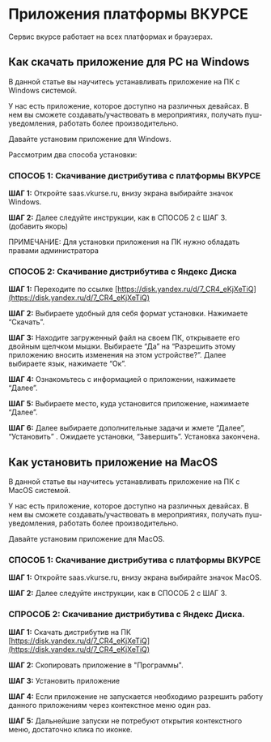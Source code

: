 # Приложения платформы ВКУРСЕ

Сервис вкурсе работает на всех платформах и браузерах.

## Как скачать приложение для PC на Windows

В данной статье вы научитесь устанавливать приложение на ПК с Windows системой.

У нас есть приложение, которое доступно на различных девайсах. В нем вы сможете создавать/участвовать в мероприятиях, получать пуш-уведомления, работать более производительно.

Давайте установим приложение для Windows.

Рассмотрим два способа установки:

### СПОСОБ 1: Скачивание дистрибутива с платформы ВКУРСЕ

**ШАГ 1:** Откройте saas.vkurse.ru, внизу экрана выбирайте значок Windows.

**ШАГ 2:** Далее следуйте инструкции, как в СПОСОБ 2 с ШАГ 3. (добавить якорь)

ПРИМЕЧАНИЕ: Для установки приложения на ПК нужно обладать правами администратора

### СПОСОБ 2: Скачивание дистрибутива с Яндекс Диска

**ШАГ 1:** Переходите по ссылке [https://disk.yandex.ru/d/7_CR4_eKjXeTiQ](https://disk.yandex.ru/d/7_CR4_eKjXeTiQ)

**ШАГ 2:** Выбираете удобный для себя формат установки. Нажимаете “Скачать”.

<!-- todo: \*вставить скрин\* -->

**ШАГ 3:** Находите загруженный файл на своем ПК, открываете его двойным щелчком мышки. Выбираете “Да” на “Разрешить этому приложению вносить изменения на этом устройстве?”. Далее выбираете язык, нажимаете “Ок”.

<!-- todo: \*вставить скрины\* -->

**ШАГ 4:** Ознакомьтесь с информацией о приложении, нажимаете “Далее”.

<!-- todo: \*вставить скрин\* -->

**ШАГ 5:** Выбираете место, куда установится приложение, нажимаете “Далее”.

<!--todo: \*вставить скрин\* -->

**ШАГ 6:** Далее выбираете дополнительные задачи и жмете “Далее”, “Установить” . Ожидаете установки, “Завершить”. Установка закончена.

<!-- todo: \*вставить скрины\* -->

## Как установить приложение на MacOS

В данной статье вы научитесь устанавливать приложение на ПК с MacOS системой.

У нас есть приложение, которое доступно на различных девайсах. В нем вы сможете создавать/участвовать в мероприятиях, получать пуш-уведомления, работать более производительно.

Давайте установим приложение для MacOS.

### СПОСОБ 1: Скачивание дистрибутива с платформы ВКУРСЕ

**ШАГ 1:** Откройте saas.vkurse.ru, внизу экрана выбирайте значок MacOS.

**ШАГ 2:** Далее следуйте инструкции, как в СПОСОБ 2 с ШАГ 3.

<!-- todo: (добавить якорь) -->

### СПРОСОБ 2: Скачивание дистрибутива с Яндекс Диска.

**ШАГ 1:** Скачать дистрибутив на ПК [https://disk.yandex.ru/d/7_CR4_eKjXeTiQ](https://disk.yandex.ru/d/7_CR4_eKjXeTiQ)

**ШАГ 2:** Скопировать приложение в "Программы".

**ШАГ 3:** Установить приложение

**ШАГ 4:** Если приложение не запускается необходимо разрешить работу данного приложениям через контекстное меню один раз.

**ШАГ 5:** Дальнейшие запуски не потребуют открытия контекстного меню, достаточно клика по иконке.
